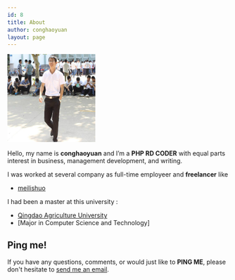 ```yaml
---
id: 8
title: About
author: conghaoyuan
layout: page
---
```


  <img alt="" src="../images/head.jpeg" width="200" height="200" />

Hello, my name is __conghaoyuan__ and I’m a __PHP RD CODER__ with equal parts interest in business, management development, and writing.

I was worked at several company as full-time employeer and __freelancer__ like
 
- [meilishuo](http://www.meilishuo.com)


I had been a master at this university :

- [Qingdao Agriculture University ](http://www.qau.edu.cn/)
- [Major in Computer Science and Technology]

## Ping me!

If you have any questions, comments, or would just like to __PING ME__, please don't hesitate to  [send me an email](mailto:conghaoyuan@gmail.com). 

